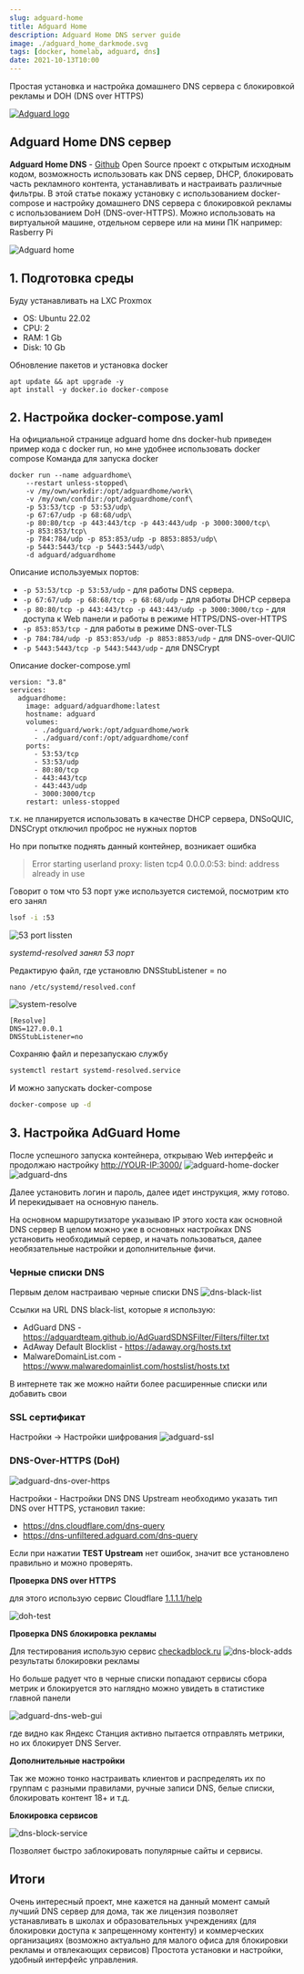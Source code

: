 ```yaml
---
slug: adguard-home
title: Adguard Home
description: Adguard Home DNS server guide
image: ./adguard_home_darkmode.svg
tags: [docker, homelab, adguard, dns]
date: 2021-10-13T10:00
---
```


Простая установка и настройка домашнего DNS сервера с блокировкой рекламы и DOH (DNS over HTTPS)



[![Adguard logo](./adguard_home_darkmode.svg)](/blog/adguard-home)


<!--truncate-->
## Adguard Home DNS сервер

**Adguard Home DNS** - [Github](https://github.com/AdguardTeam/AdGuardHome) Open Source проект с открытым исходным кодом, возможность использовать как DNS сервер, DHCP, блокировать часть рекламного контента,  устанавливать и настраивать различные фильтры.
В этой статье покажу установку с использованием docker-compose и настройку домашнего DNS сервера с блокировкой рекламы с использованием DoH (DNS-over-HTTPS). Можно использовать на виртуальной машине, отдельном сервере или на мини ПК например: Rasberry Pi

![Adguard home](https://cdn.adtidy.org/public/Adguard/Common/adguard_home.gif)

## 1. Подготовка среды

Буду устанавливать на LXC Proxmox
- OS: Ubuntu 22.02
- CPU: 2
- RAM: 1 Gb
- Disk: 10 Gb

Обновление пакетов и установка docker
```
apt update && apt upgrade -y
apt install -y docker.io docker-compose
```


## 2. Настройка docker-compose.yaml

На официальной странице adguard home dns docker-hub приведен пример кода с docker run, но мне удобнее использовать docker compose
Команда для запуска docker
```
docker run --name adguardhome\
    --restart unless-stopped\
    -v /my/own/workdir:/opt/adguardhome/work\
    -v /my/own/confdir:/opt/adguardhome/conf\
    -p 53:53/tcp -p 53:53/udp\
    -p 67:67/udp -p 68:68/udp\
    -p 80:80/tcp -p 443:443/tcp -p 443:443/udp -p 3000:3000/tcp\
    -p 853:853/tcp\
    -p 784:784/udp -p 853:853/udp -p 8853:8853/udp\
    -p 5443:5443/tcp -p 5443:5443/udp\
    -d adguard/adguardhome
```
Описание используемых портов:
- `-p 53:53/tcp -p 53:53/udp`  - для работы DNS сервера.
- `-p 67:67/udp -p 68:68/tcp -p 68:68/udp` - для работы DHCP сервера
- `-p 80:80/tcp -p 443:443/tcp -p 443:443/udp -p 3000:3000/tcp` - для доступа к Web панели и работы в режиме HTTPS/DNS-over-HTTPS
- `-p 853:853/tcp `- для работы в режиме DNS-over-TLS
- `-p 784:784/udp -p 853:853/udp -p 8853:8853/udp` - для DNS-over-QUIC
- `-p 5443:5443/tcp -p 5443:5443/udp` - для DNSCrypt

Описание docker-compose.yml
```docker
version: "3.8"
services:
  adguardhome:
    image: adguard/adguardhome:latest
    hostname: adguard
    volumes:
      - ./adguard/work:/opt/adguardhome/work
      - ./adguard/conf:/opt/adguardhome/conf
    ports:
      - 53:53/tcp
      - 53:53/udp
      - 80:80/tcp
      - 443:443/tcp
      - 443:443/udp
      - 3000:3000/tcp
    restart: unless-stopped
```

т.к. не планируется использовать в качестве DHCP сервера, DNSoQUIC, DNSCrypt отключил проброс не нужных портов

Но при попытке поднять данный контейнер, возникает ошибка
> Error starting userland proxy: listen tcp4 0.0.0.0:53: bind: address already in use

Говорит о том что 53 порт уже используется системой, посмотрим кто его занял
```bash
lsof -i :53
```
![53 port lissten](./53-port-listen.png "systemd-resolved занял 53 порт")

*systemd-resolved занял 53 порт*

Редактирую файл, где установлю DNSStubListener = no
```
nano /etc/systemd/resolved.conf
```
![system-resolve](./system-resolve.png "systemd-resolved")

```
[Resolve]
DNS=127.0.0.1
DNSStubListener=no
```

Сохраняю файл и перезапускаю службу
```bash
systemctl restart systemd-resolved.service
```

И можно запускать docker-compose

```bash
docker-compose up -d
```

## 3. Настройка AdGuard Home

После успешного запуска контейнера, открываю Web интерфейс и продолжаю настройку
<http://YOUR-IP:3000/>
![adguard-home-docker](./adguard-home-docker.png "adguard-home-docker")
![adguard-dns](./adguard-dns.png "adguard-dns")

Далее установить логин и пароль, далее идет инструкция, жму готово. И перекидывает на основную панель.


На основном маршрутизаторе указываю IP этого хоста как основной DNS сервер
В целом можно уже в основных настройках DNS установить необходимый сервер, и начать пользоваться, далее необязательные настройки и дополнительные фичи.

### Черные списки DNS
Первым делом настраиваю черные списки DNS
![dns-black-list](./dns-black-list.png "dns-black-list")

Cсылки на URL DNS black-list, которые я использую:
- AdGuard DNS - <https://adguardteam.github.io/AdGuardSDNSFilter/Filters/filter.txt>
- AdAway Default Blocklist - <https://adaway.org/hosts.txt>
- MalwareDomainList.com - <https://www.malwaredomainlist.com/hostslist/hosts.txt>

В интернете так же можно найти более расширенные списки или добавить свои


### SSL сертификат
Настройки -> Настройки шифрования
![adguard-ssl](./adguard-ssl.png "adguard-sslt")

### DNS-Over-HTTPS (DoH)
![adguard-dns-over-https](./adguard-dns-over-https.png "Adguard DNS over HTTPS DoH")

Настройки - Настройки DNS
DNS Upstream необходимо указать тип DNS over HTTPS, установил такие:
 - <https://dns.cloudflare.com/dns-query>
 - <https://dns-unfiltered.adguard.com/dns-query>

Если при нажатии **TEST Upstream** нет ошибок, значит все установлено правильно и можно проверять.



**Проверка DNS over HTTPS**

для этого использую сервис Cloudflare [1.1.1.1/help](https://1.1.1.1/help)

![doh-test](./doh-test.png "Chech DNS over HTTPS")


**Проверка DNS блокировка рекламы**

Для тестирования использую сервис [checkadblock.ru](https://checkadblock.ru/)
![dns-block-adds](./dns-block-adds.png "dns-block-adds")
результаты блокировки рекламы

Но больше радует что в черные списки попадают сервисы сбора метрик и блокируется это наглядно можно увидеть в статистике главной панели

![adguard-dns-web-gui](./adguard-dns-web-gui.png "adguard-dns-web-gui")

где видно как Яндекс Станция активно пытается отправлять метрики, но их блокирует DNS Server.


**Дополнительные настройки**

Так же можно тонко настраивать клиентов и распределять их по группам с разными правилами, ручные записи DNS, белые списки, блокировать контент 18+ и т.д.

**Блокировка сервисов**

![dns-block-service](./dns-block-service.png "dns-block-service")

Позволяет быстро заблокировать популярные сайты и сервисы.

## Итоги

Очень интересный проект, мне кажется на данный момент самый лучший DNS сервер для дома, так же лицензия позволяет устанавливать в школах и образовательных учреждениях (для блокировки доступа к запрещенному контенту) и коммерческих организациях (возможно актуально для малого офиса для блокировки рекламы и отвлекающих сервисов)
Простота установки и настройки, удобный интерфейс управления.

